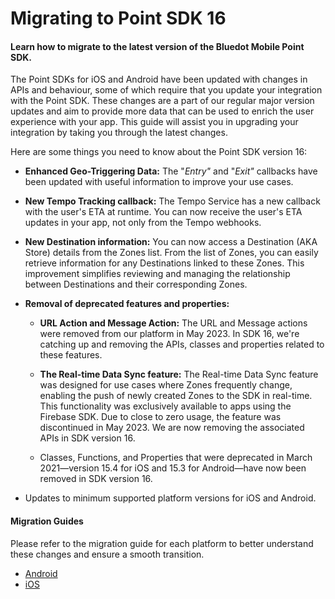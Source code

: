 # Migrating to Point SDK 16

#### Learn how to migrate to the latest version of the Bluedot Mobile Point SDK.

The Point SDKs for iOS and Android have been updated with changes in APIs and behaviour, some of which require that you update your integration with the Point SDK. These changes are a part of our regular major version updates and aim to provide more data that can be used to enrich the user experience with your app. This guide will assist you in upgrading your integration by taking you through the latest changes.

Here are some things you need to know about the Point SDK version 16:

- **Enhanced Geo-Triggering Data:** The "*Entry"* and "*Exit"* callbacks have been updated with useful information to improve your use cases.

- **New Tempo Tracking callback:** The Tempo Service has a new callback with the user's ETA at runtime. You can now receive the user's ETA updates in your app, not only from the Tempo webhooks.

- **New Destination information:** You can now access a Destination (AKA Store) details from the Zones list. From the list of Zones, you can easily retrieve information for any Destinations linked to these Zones. This improvement simplifies reviewing and managing the relationship between Destinations and their corresponding Zones.

- **Removal of deprecated features and properties:**
    - **URL Action and Message Action:** The URL and Message actions were removed from our platform in May 2023. In SDK 16, we're catching up and removing the APIs, classes and properties related to these features.

    - **The Real-time Data Sync feature:** The Real-time Data Sync feature was designed for use cases where Zones frequently change, enabling the push of newly created Zones to the SDK in real-time. This functionality was exclusively available to apps using the Firebase SDK. Due to close to zero usage, the feature was discontinued in May 2023. We are now removing the associated APIs in SDK version 16.
    
    - Classes, Functions, and Properties that were deprecated in March 2021—version 15.4 for iOS and 15.3 for Android—have now been removed in SDK version 16.

- Updates to minimum supported platform versions for iOS and Android.

#### Migration Guides
Please refer to the migration guide for each platform to better understand these changes and ensure a smooth transition.
- [Android](../Point%20SDK/Android/Migration%20Guides/Migration%20guide%20to%20SDK%2016%20for%20Android.md)
- [iOS](../Point%20SDK/iOS/Migration%20Guides/Migration%20guide%20to%20SDK%2016%20for%20iOS.md)